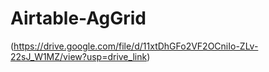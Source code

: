 # Airtable-AgGrid
(https://drive.google.com/file/d/11xtDhGFo2VF2OCniIo-ZLv-22sJ_W1MZ/view?usp=drive_link)
